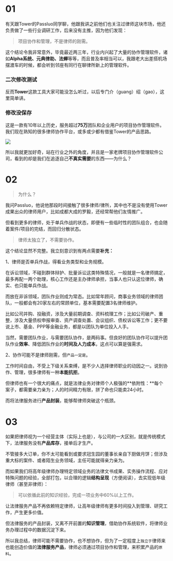 # 01

有天跟Tower的Passluo同学聊，他跟我讲之前他们也关注过律师这块市场，他还负责做了一些行业调研工作，后来没有主推，因为他们发现：

> 项目协作和管理，不是律师的刚需。

这个结论令我非常意外，毕竟最近两三年，行业内兴起了大量的协作管理软件，诸如**Alpha系统、元典律助、法蝉**等等，而且普及率相当可以，我跟老大出差搭机场摆渡车的时候，都会听到邻座有同行在聊律所新上的管理软件。

### 二次修改测试

反而**Tower**这款工具大家可能没怎么听过，以后专门介（guang）绍（gao），这里简单讲。

### 修改没保存

这是一款有10年以上历史，服务超过**75万**团队和企业用户的项目协作管理软件。我们现在熟知的很多律师协作平台，或多或少都有借鉴Tower的产品思路。

![](http://wuhaobak-pic.test.upcdn.net/blog/2019-03-14-131811.jpg)

所以我就更加好奇，站在行业之外的角度，并且是一家老牌项目协作管理软件公司，看到的却是我们在追逐自己**不真实需要**的东西——为什么？

# 02

> 为什么？

我问Passluo，他说他那段时间接触了很多律师/律所，其中也不是没有使用Tower成果出众的律师用户，比如成都大成的罗毅，还经常帮他们友情推广。

但看到更多的律师，处于单兵作战的状态，即便有一些临时性的团队组合，也会随着案件/项目的完结，而回归分散状态。

> 律师太独立了，不需要协作。

这个结论显然不完整。我立刻意识到有两点需要**补充：**

1、律师是否单兵作战，得看业务类型和业务规模。

在诉讼领域，不碰到群体辩护、批量诉讼这类特殊情况，一般就是一名律师搞定，最多再配一两个助理，核心工作还是主办律师承担，当事人也只认这位律师，确实、也只能单兵作战。

而放在非诉领域，团队作业则成为常态。比如常年顾问，商事业务领域的律师团队，一般都会有20家左右的常顾单位，基本需要配置3名律师维护。

比如公司并购、投融资，涉及大量前期调查、资料梳理工作；比如公司破产、重整，涉及大量债权申报审查、资产调查处置、会议组织、债权诉讼等工作；更不要说上市、基金、PPP等金融业务，都是以团队为单位投入人手。

当然，需要团队作业，与需要团队协作，是两码事。但良好的团队协作可以提升团队作业**效率**、降低团队作业的**时间及人力成本**，这点可以算是强需求。

2、协作可能不是律师刚需，但`产品一定是`。

工作时间自由，不受上下级关系束缚，是不少人选择律师职业的动因之一。说到协作、管理，很多律师有一种**本能抗拒**。

但律师也有一个很大的痛点，就是法律业务对律师个人极强的**依附性：**每个案子，都需要亲力亲为；人的时间精力有限，拼了命也只能卖24小时。

而将法律服务进行**产品封装**，能够帮律师突破这个瓶颈。

# 03

如果把律师视为一个经营主体（实际上也是），与公司的一大区别，就是传统模式下，法律服务没有**产品库存**，接单后才生产。

不管接多大订单，你不太可能看到或要求冠生园的董事长亲自下厨做月饼；但涉及重大标的案件、或者陌生业务领域，主任可能就得亲力亲为。

而如果我们将高年级律师办理特定领域业务的法律文书成果、实务操作流程、应对特殊问题的经验，全部打包，以合理的逻辑**结构呈现**（方便阅读），去实现低年级律师（甚至非律师）：

> 可以依循此前的知识经验，完成一项业务中60%以上工作。

让法律服务产品不再依赖特定律师，让高年级律师有更多时间投入到管理、研究工作，产生更多价值。

但法律服务的产品封装，又离不开前置的**知识管理**，借助协作系统软件，将律师业务办理过程中的数据沉淀下来。

所以我总结，律师可能不需要协作，也不想协作，但为了一定程度上`独立于`律师来也能创造价值的**法律服务产品**，律师必须通过项目协作和管理，来积累产品的`原料`。